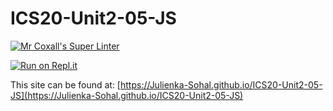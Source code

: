 # ICS20-Unit2-05-JS

[![Mr Coxall's Super Linter](https://github.com/Julienka-Sohal/ICS20-Unit2-05-JS/workflows/Mr%20Coxall's%20Super%20Linter/badge.svg)](https://github.com/Julienka-Sohal/ICS20-Unit2-05-JS/actions/)

[![Run on Repl.it](https://repl.it/badge/github/Julienka-Sohal/ICS20-Unit2-05-JS)](https://repl.it/github/Julienka-Sohal/ICS20-Unit2-05-JS)

This site can be found at: [https://Julienka-Sohal.github.io/ICS20-Unit2-05-JS](https://Julienka-Sohal.github.io/ICS20-Unit2-05-JS)
